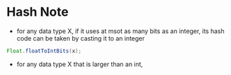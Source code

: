 # Hash Note

- for any data type X, if it uses at msot as many bits as an integer, its hash code can be taken by casting it to an integer
```java
Float.floatToIntBits(x);
```
- for any data type X that is larger than an int, 